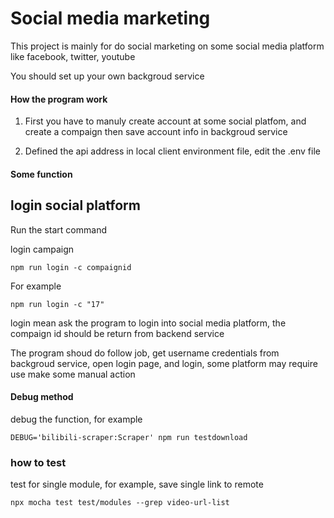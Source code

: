 # Social media marketing

This project is mainly for do social marketing on some social media platform like facebook, twitter, youtube

You should set up your own backgroud service

#### How the program work

1. First you have to manuly create account at some social platfom, and create a compaign then save account info in backgroud service

2. Defined the api address in local client environment file, edit the .env file

#### Some function
## login social platform

Run the start command

login campaign
```
npm run login -c compaignid
```

For example
```
npm run login -c "17"
```
login mean ask the program to login into social media platform, the compaign id should be return from backend service


The program shoud do follow job, get username credentials from backgroud service, open login page, and login, some platform may require use make some manual action

#### Debug method
debug the function, for example
```
DEBUG='bilibili-scraper:Scraper' npm run testdownload
```

### how to test
test for single module, for example, save single link to remote
```
npx mocha test test/modules --grep video-url-list
```





